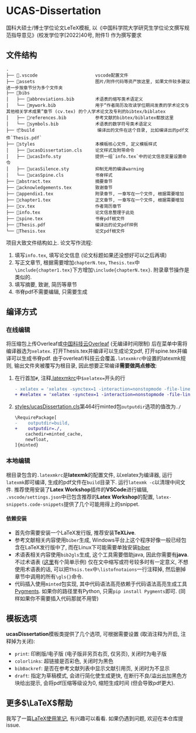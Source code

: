 # UCAS-Dissertation
国科大硕士/博士学位论文LeTeX模板, 以《中国科学院大学研究生学位论文撰写规范指导意见》(校发学位字[2022]40号, 附件1) 作为撰写要求

## 文件结构

```
.
├── 📁.vscode                      vscode配置文件
├── 📁assets                       图片/附件代码等资产放这里, 如果文件较多建议进一步按章节分为多个文件夹
├── 📁bibs
│   ├── 📒abbreviations.bib        术语表的缩写类术语定义
│   └── 📒mywork.bib               用于“作者简历及攻读学位期间发表的学术论文与其他相关学术成果”章节 (cv.tex) 的个人学术论文及专利的bibtex/biblatex
│   ├── 📒references.bib           参考文献的bibtex/biblatex都放这里
│   └── 📒symbols.bib              术语表的数学符号类术语定义
├── 📦build                        编译出的文件在这个目录, 比如编译出的pdf文件`Thesis.pdf`
├── 📁styles                       本模板核心文件, 定义模板样式
│   ├── 📜ucasDissertation.cls     论文样式及附带命令
│   ├── 📜ucasInfo.sty             提供一组`info.tex`中的论文信息变量设置命令
│   ├── 📜ucasSilence.sty          抑制无用的编译warning
│   └── 📜ucasSpine.cls            书脊样式
├── 📑abstract.tex                 摘要章节
├── 📑acknowledgements.tex         致谢章节
├── 📑appendix1.tex                附录章节, 一章写在一个文件, 根据需要增加
├── 📑chapter1.tex                 正文章节, 一章写在一个文件, 根据需要增加
├── 📑cv.tex                       作者简历章节
├── 🪪info.tex                     论文信息整理于此处
├── 💼spine.tex                    书脊pdf根文件
├── 📕Thesis.pdf                   编译出的论文pdf样例
└── 💼Thesis.tex                   论文pdf根文件
```

项目大致文件结构如上. 论文写作流程:

1. 填写`info.tex`, 填写论文信息 (论文标题如果还没想好可以之后再填)
2. 写正文章节, 根据需要增加`chapterN.tex`, `Thesis.tex`中`\include{chapter1.tex}`下方增加`\include{chapterN.tex}`. 附录章节操作是类似的.
3. 填写摘要, 致谢, 简历等章节
4. 书脊pdf不需要编辑, 只需要生成

## 编译方式

### 在线编辑

将压缩包上传Overleaf或[中国科技云Overleaf](https://www.cstcloud.cn/resources/452) (无编译时间限制) 后在菜单中需将编译器选为`xelatex`. 打开Thesis.tex并编译可以生成论文pdf, 打开spine.tex并编译可以生成书脊pdf. 由于overleaf/科技云会覆盖`.latexmkrc`中设置的latexmk规则, 输出文件夹被覆写为根目录, 因此想要正常编译**需要做两点修改**:
1. 在行首加`#`, 注释[.latexmkrc](./.latexmkrc)中`$xelatex=`开头的行
   ```diff
   - xelatex = 'xelatex -synctex=1 -interaction=nonstopmode -file-line-error -shell-escape -output-directory=%0 %S';
   + #xelatex = 'xelatex -synctex=1 -interaction=nonstopmode -file-line-error -shell-escape -output-directory=%0 %S';
   ```
2. [styles/ucasDissertation.cls](./styles/ucasDissertation.cls)第464行minted包`outputdir`选项的值改为`./`
   ```diff
   \RequirePackage[
   -    outputdir=build,
   +    outputdir=./,
       cachedir=minted_cache,
       newfloat,
   ]{minted}
   ```

### 本地编辑

根目录包含的`.latexmkrc`是**latexmk**的配置文件, 以xelatex为编译器, 运行`latexmk`即可编译, 生成的pdf文件在`build`目录下. 运行`latexmk -c`以清理中间文件. 推荐使用安装了**Latex Workshop**插件的**VSCode**进行编辑, `.vscode/settings.json`中已包含推荐的**Latex Workshop**的配置, `latex-snippets.code-snippets`提供了几个可能用得上的snippet.

#### 依赖安装

- 首先你需要安装一个LaTeX发行版, 推荐安装**TeXLive**.
- 参考文献相关内容使用`biber`生成, Windows平台上这个程序好像一般已经包含在LaTeX发行版中了, 而在Linux下可能需要单独安装[biber](https://github.com/plk/biber)
- 术语表相关内容使用`bib2gls`生成, 这个工具需要借助java, 因此你需要有**java**. 不过术语表 ([这里](https://www.overleaf.com/learn/latex/Nomenclatures)有个简单示例) 仅在文中缩写或符号较多时有一定意义, 不想使用术语表的话, 可以把`Thsis.tex`中`\listofnotaions`一行注释掉, 然后删掉章节中调用的所有`\gls{}`命令.
- 代码插入使用`minted`包实现, 其中代码语法高亮依赖于代码语法高亮生成工具[Pygments](https://pygments.org/). 如果你的路径里有Python, 只需`pip install Pygments`即可. (同样如果你不需要插入代码那就不用管)

## 模板选项

**ucasDissertation**模板类提供了几个选项, 可根据需要设置 (取消注释为开启, 注释掉为关闭):

- `print`: 印刷版/电子版 (电子版非另页右页, 仅另页), 关闭时为电子版
- `colorlinks`: 超链接是否彩色, 关闭时为黑色
- `bibBackref`: 是否在参考文献列表中显示文献引用页, 关闭时为不显示
- `draft`: 指定为草稿模式, 会进行简化使生成更快, 在断行不良/溢出出加黑色方块给出提示, 会将pdf压缩等级设为0, 缩短生成时间 (但会导致pdf更大).

## 更多$\LaTeX$帮助

我写了一篇[LaTeX使用笔记](https://leojhonsong.github.io/zh-CN/2021/04/24/LaTeX杂记/), 有兴趣可以看看. 如果仍遇到问题, 欢迎在本仓库提issue.

